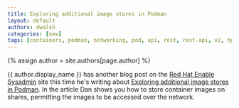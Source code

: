 ```yaml
---
title: Exploring additional image stores in Podman 
layout: default
authors: dwalsh 
categories: [new]
tags: [containers, podman, networking, pod, api, rest, rest-api, v2, hpc]
---
```

{% assign author = site.authors[page.author] %}

{{ author.display_name }} has another blog post on the [Red Hat Enable Sysadmin](https://www.redhat.com/sysadmin/) site this time he's writing about [Exploring additional image stores in Podman](https://www.redhat.com/sysadmin/image-stores-podman).  In the article Dan shows you how to store container images on shares, permitting the images to be accessed over the network.
